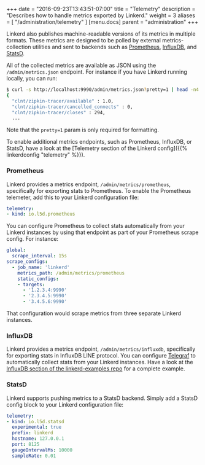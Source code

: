 +++
date = "2016-09-23T13:43:51-07:00"
title = "Telemetry"
description = "Describes how to handle metrics exported by Linkerd."
weight = 3
aliases = [
  "/administration/telemetry"
]
[menu.docs]
  parent = "administration"
+++

Linkerd also publishes machine-readable versions of its metrics in multiple
formats. These metrics are designed to be polled by external metrics-collection
utilities and sent to backends such as [Prometheus](https://prometheus.io/),
[InfluxDB](https://www.influxdata.com/), and
[StatsD](https://github.com/etsy/statsd).

All of the collected metrics are available as JSON using the
`/admin/metrics.json` endpoint. For instance if you have Linkerd running
locally, you can run:

```bash
$ curl -s http://localhost:9990/admin/metrics.json?pretty=1 | head -n4
{
  "clnt/zipkin-tracer/available" : 1.0,
  "clnt/zipkin-tracer/cancelled_connects" : 0,
  "clnt/zipkin-tracer/closes" : 294,
  ...
```

Note that the `pretty=1` param is only required for formatting.

To enable additional metrics endpoints, such as Prometheus, InfluxDB, or StatsD,
have a look at the
[Telemetry section of the Linkerd config]({{% linkerdconfig "telemetry" %}}).

### Prometheus

Linkerd provides a metrics endpoint, `/admin/metrics/prometheus`, specifically
for exporting stats to Prometheus. To enable the Prometheus telemeter, add this
to your Linkerd configuration file:

```yaml
telemetry:
- kind: io.l5d.prometheus
```

You can configure Prometheus to collect stats automatically from your Linkerd
instances by using that endpoint as part of your Prometheus scrape config.
For instance:

```yaml
global:
  scrape_interval: 15s
scrape_configs:
  - job_name: 'linkerd'
    metrics_path: /admin/metrics/prometheus
    static_configs:
    - targets:
      - '1.2.3.4:9990'
      - '2.3.4.5:9990'
      - '3.4.5.6:9990'
```

That configuration would scrape metrics from three separate Linkerd instances.

### InfluxDB

Linkerd provides a metrics endpoint, `/admin/metrics/influxdb`, specifically
for exporting stats in InfluxDB LINE protocol. You can configure
[Telegraf](https://github.com/influxdata/telegraf) to automatically collect stats
from your Linkerd instances. Have a look at the
[InfluxDB section of the linkerd-examples repo](https://github.com/linkerd/linkerd-examples/tree/master/influxdb)
for a complete example.

### StatsD

Linkerd supports pushing metrics to a StatsD backend. Simply add a StatsD config
block to your Linkerd configuration file:

```yaml
telemetry:
- kind: io.l5d.statsd
  experimental: true
  prefix: linkerd
  hostname: 127.0.0.1
  port: 8125
  gaugeIntervalMs: 10000
  sampleRate: 0.01
```

